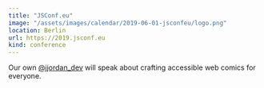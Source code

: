 ```yaml
---
title: "JSConf.eu"
image: "/assets/images/calendar/2019-06-01-jsconfeu/logo.png"
location: Berlin
url: https://2019.jsconf.eu
kind: conference
---
```


Our own [@jjordan_dev](https://twitter.com/jjordan_dev) will speak about
crafting accessible web comics for everyone.